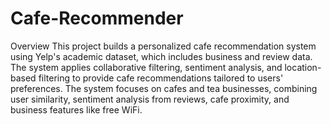 # Cafe-Recommender

Overview
This project builds a personalized cafe recommendation system using Yelp's academic dataset, which includes business and review data. The system applies collaborative filtering, sentiment analysis, and location-based filtering to provide cafe recommendations tailored to users' preferences. The system focuses on cafes and tea businesses, combining user similarity, sentiment analysis from reviews, cafe proximity, and business features like free WiFi.
